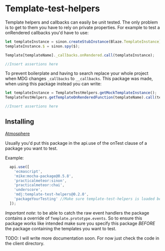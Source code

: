 Template-test-helpers
================================

Template helpers and callbacks can easily be unit tested. 
The only problem is to get to them you have to rely on private properties.
For example to test a onRendered callbacks you'd have to use:

```javascript
let templateInstance = sinon.createStubInstance(Blaze.TemplateInstance);
templateInstance.$ = sinon.spy($);

Template[templateName]._callbacks.onRendered.call(templateInstance);

//Insert assertions here
```

To prevent boilerplate and having to search replace your whole project when MDG changes ```_callbacks``` to ```__callbacks```.
This package was made, when using this package instead you can write:

```javascript
let templateInstance = TemplateTestHelpers.getMockTemplateInstance();
TemplateTestHelpers.getTemplateOnRenderedFunction(templateName).call(templateInstance);

//Insert assertions here
```

## Installing
[Atmosphere](https://atmospherejs.com/mdj/template-test-helpers)

Usually you'd put this package in the api.use of the onTest clause of a package you want to test.

Example:

```javascript
  api.use([
    'ecmascript',
    'mike:mocha-package@0.5.8',
    'practicalmeteor:sinon',
    'practicalmeteor:chai',
    'underscore',
    'mdj:template-test-helpers@0.2.0',
    'packageYourTesting' //Make sure template-test-helpers is loaded before the package containing the template you want to test
  ]);
```
*Important note*: to be able to catch the raw event handlers the package contains a override of ```Template.prototype.events```. So to ensure this package works like intended make sure you specify this package *BEFORE* the package containing the templates you want to test.




TODO: I will write more documentation soon. For now just check the code in the client directory.
